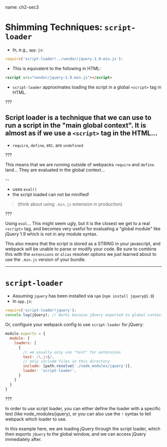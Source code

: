 name: ch2-sec3
# Shimming Techniques: `script-loader`

- In, e.g., `app.js`:

```js
require('script-loader!../vendor/jquery-1.9.min.js');
```

- This is equivalent to the following in HTML:

```html
<script src="vendor/jquery-1.9.min.js"></script>
```

- `script-loader` approximates loading the script in a global `<script>` tag in HTML.

???

Script loader is a technique that we can use to run a script in the "main global context".  It is almost as if we use a `<script>` tag in the HTML...
--

- `require`, `define`, etc. are `undefined`

???

This means that we are running outside of webpacks `require` and `define` land...  They are evaluated in the global context...

--

- uses `eval()`
- the script loaded can not be minified!

> (think about using `.min.js` extension in production)

???

Using `eval`... This might seem ugly, but it is the closest we get to a real `<script>` tag, and becomes very useful for evaluating a "global module" like jQuery 1.9 which is not in any module syntax.

This also means that the script is stored as a STRING in your javascript, and webpack will be unable to parse or modify your code.  Be sure to combine this with the `extensions` or `alias` resolver options we just learned about to use the `.min.js` version of your bundle.

---

# `script-loader`

- Assuming `jquery` has been installed via `npm` (`npm install jquery@1.9`)
- In `app.js`:

```js
require('script-loader!jquery');
console.log(jQuery); // Works because jQuery exported to global context!
```

Or, configure your webpack config to use `script-loader` for jQuery:
```js
module.exports = {
  module: {
    loaders: [
      {
        // we usually only use "test" for extensions
        test: /\.js$/,
        // only include files in this directory
        include: [path.resolve('./node_modules/jquery')],
        loader: 'script-loader',
      }
    ]
  }
}
```

???

In order to use script loader, you can either define the loader with a specific test (like node_modules/jquery), or you can also use the `!` syntax to tell webpack which loader to use.

In this example here, we are loading jQuery through the script loader, which then exports `jQuery` to the global window, and we can access jQuery immediately after.
